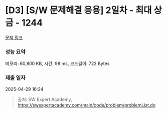 # [D3] [S/W 문제해결 응용] 2일차 - 최대 상금 - 1244 

[문제 링크](https://swexpertacademy.com/main/code/problem/problemDetail.do?contestProbId=AV15Khn6AN0CFAYD) 

### 성능 요약

메모리: 60,800 KB, 시간: 98 ms, 코드길이: 722 Bytes

### 제출 일자

2025-04-29 16:24



> 출처: SW Expert Academy, https://swexpertacademy.com/main/code/problem/problemList.do